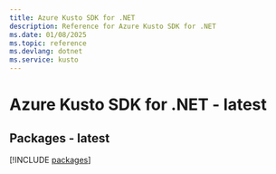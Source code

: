 ```yaml
---
title: Azure Kusto SDK for .NET
description: Reference for Azure Kusto SDK for .NET
ms.date: 01/08/2025
ms.topic: reference
ms.devlang: dotnet
ms.service: kusto
---
```

# Azure Kusto SDK for .NET - latest
## Packages - latest
[!INCLUDE [packages](kusto-index.md)]